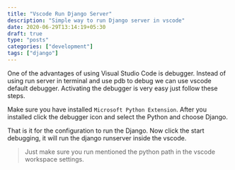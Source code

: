 ```yaml
---
title: "Vscode Run Django Server"
description: "Simple way to run Django server in vscode"
date: 2020-06-29T13:14:19+05:30
draft: true
type: "posts"
categories: ["development"]
tags: ["django"]
---
```

One of the advantages of using Visual Studio Code is debugger. Instead of using run server in terminal and use pdb to debug we can use vscode default debugger. Activating the debugger is very easy just follow these steps. 

Make sure you have installed `Microsoft Python Extension`. After you installed click the debugger icon and select the Python and choose Django. 

That is it for the configuration to run the Django. Now click the start debugging, it will run the django runserver inside the vscode.

> Just make sure you run mentioned the python path in the vscode   workspace settings.
